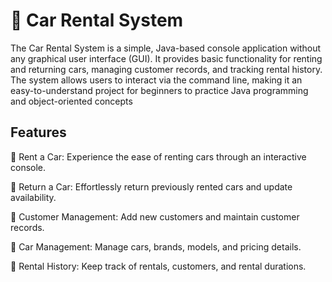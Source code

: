 # 🚗 Car Rental System

The Car Rental System is a simple, Java-based console application without any graphical user interface (GUI). It provides basic functionality for renting and returning cars, managing customer records, and tracking rental history. The system allows users to interact via the command line, making it an easy-to-understand project for beginners to practice Java programming and object-oriented concepts

## Features

🚀 Rent a Car: Experience the ease of renting cars through an interactive console.

🔁 Return a Car: Effortlessly return previously rented cars and update availability.

👥 Customer Management: Add new customers and maintain customer records.

🚗 Car Management: Manage cars, brands, models, and pricing details.

📝 Rental History: Keep track of rentals, customers, and rental durations.
